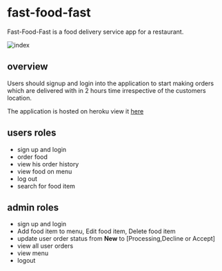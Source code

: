 # fast-food-fast
Fast-Food-Fast is a food delivery service app for a restaurant.

![index](https://user-images.githubusercontent.com/32167860/47131534-d9c8ff80-d2a7-11e8-892d-63a98633c885.png)

## overview 
Users should signup and login into the application to start making orders which are delivered
with in 2 hours time irrespective of the customers location.

The application is hosted on heroku view it [here](https://fast-food-fast-fontend-ch4.herokuapp.com)
## users roles
- sign up and login
- order food
- view his order history
- view food on menu
- log out
- search for food item
## admin roles
- sign up  and login
- Add food item to menu, Edit food item, Delete food item
- update user order status from **New** to [Processing,Decline or Accept]
- view all user orders
- view menu
- logout
